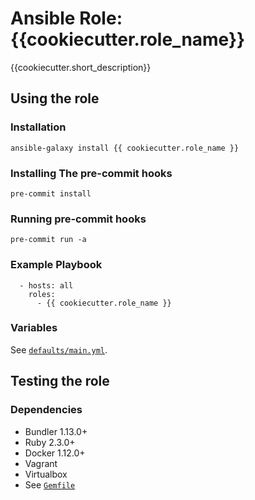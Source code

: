 # Ansible Role: {{cookiecutter.role_name}}

{{cookiecutter.short_description}}

## Using the role
### Installation
```
ansible-galaxy install {{ cookiecutter.role_name }}
```

### Installing The pre-commit hooks
```
pre-commit install
```

### Running pre-commit hooks
```
pre-commit run -a
```

### Example Playbook
```
  - hosts: all
    roles:
      - {{ cookiecutter.role_name }}
```

### Variables

See [`defaults/main.yml`](defaults/main.yml).

## Testing the role

### Dependencies
- Bundler 1.13.0+
- Ruby 2.3.0+
- Docker 1.12.0+
- Vagrant
- Virtualbox
- See [`Gemfile`](Gemfile)
